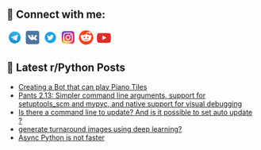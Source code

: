 ## 🔎 Connect with me:
[<img src="https://github.com/bullbesh/bullbesh/blob/main/images/Telegram.png" width="32" height="32" />](https://t.me/bullbesh)
[<img src="https://github.com/bullbesh/bullbesh/blob/main/images/VK.png" width="32" height="32" />](https://vk.com/bullbesh)
[<img src="https://github.com/bullbesh/bullbesh/blob/main/images/Twitter.png" width="32" height="32" />](https://twitter.com/bullbesh1)
[<img src="https://github.com/bullbesh/bullbesh/blob/main/images/Instagram.png" width="32" height="32" />](https://www.instagram.com/bullbesh)
[<img src="https://github.com/bullbesh/bullbesh/blob/main/images/Reddit.png" width="32" height="32" />](https://www.reddit.com/user/bullbesh)
[<img src="https://github.com/bullbesh/bullbesh/blob/main/images/YouTube.png" width="32" height="32" />](https://www.youtube.com/channel/UCtfjRs6uzgq5mfm8S06WTcg)

## 📕 Latest r/Python Posts
<!-- BLOG-POST-LIST:START -->
- [Creating a Bot that can play Piano Tiles](https://www.reddit.com/r/Python/comments/xa178z/creating_a_bot_that_can_play_piano_tiles/)
- [Pants 2.13: Simpler command line arguments, support for setuptools_scm and mypyc, and native support for visual debugging](https://www.reddit.com/r/Python/comments/xa0zt8/pants_213_simpler_command_line_arguments_support/)
- [Is there a command line to update? And is it possible to set auto update ?](https://www.reddit.com/r/Python/comments/x9y79p/is_there_a_command_line_to_update_and_is_it/)
- [generate turnaround images using deep learning?](https://www.reddit.com/r/Python/comments/x9xwuv/generate_turnaround_images_using_deep_learning/)
- [Async Python is not faster](https://www.reddit.com/r/Python/comments/x9x8pb/async_python_is_not_faster/)
<!-- BLOG-POST-LIST:END -->
